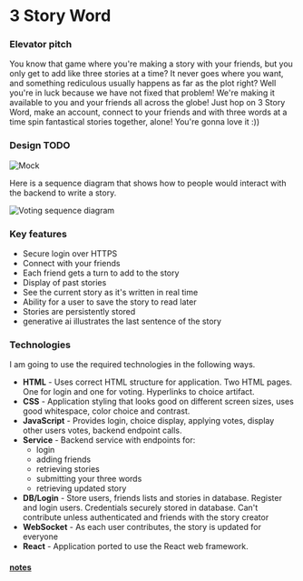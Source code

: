 # 3 Story Word

### Elevator pitch

You know that game where you're making a story with your friends, but you only get to add like three stories at a time? It never goes where you want, and something rediculous usually happens as far as the plot right? Well you're in luck because we have not fixed that problem! We're making it available to you and your friends all across the globe! Just hop on 3 Story Word, make an account, connect to your friends and with three words at a time spin fantastical stories together, alone! You're gonna love it :)) 

### Design TODO

![Mock](voterMockUI.jpg)

Here is a sequence diagram that shows how to people would interact with the backend to write a story.

![Voting sequence diagram](votingSequenceDiagram.png)

### Key features

- Secure login over HTTPS
- Connect with your friends
- Each friend gets a turn to add to the story
- Display of past stories
- See the current story as it's written in real time
- Ability for a user to save the story to read later
- Stories are persistently stored
- generative ai illustrates the last sentence of the story

### Technologies

I am going to use the required technologies in the following ways.

- **HTML** - Uses correct HTML structure for application. Two HTML pages. One for login and one for voting. Hyperlinks to choice artifact.
- **CSS** - Application styling that looks good on different screen sizes, uses good whitespace, color choice and contrast.
- **JavaScript** - Provides login, choice display, applying votes, display other users votes, backend endpoint calls.
- **Service** - Backend service with endpoints for:
  - login
  - adding friends
  - retrieving stories
  - submitting your three words
  - retrieving updated story
- **DB/Login** - Store users, friends lists and stories in database. Register and login users. Credentials securely stored in database. Can't contribute unless authenticated and friends with the story creator
- **WebSocket** - As each user contributes, the story is updated for everyone
- **React** - Application ported to use the React web framework.

#### [notes](https://github.com/radmuffin/startup/blob/main/notes.md)
